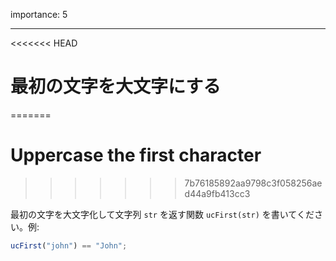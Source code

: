 importance: 5

---

<<<<<<< HEAD
# 最初の文字を大文字にする
=======
# Uppercase the first character
>>>>>>> 7b76185892aa9798c3f058256aed44a9fb413cc3

最初の文字を大文字化して文字列 `str` を返す関数 `ucFirst(str)` を書いてください。例:

```js
ucFirst("john") == "John";
```
